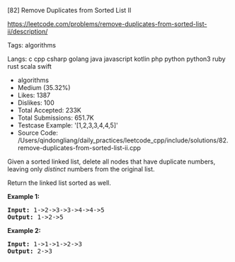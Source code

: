 [82] Remove Duplicates from Sorted List II  

https://leetcode.com/problems/remove-duplicates-from-sorted-list-ii/description/

Tags:   algorithms 

Langs:  c   cpp   csharp   golang   java   javascript   kotlin   php   python   python3   ruby   rust   scala   swift 

* algorithms
* Medium (35.32%)
* Likes:    1387
* Dislikes: 100
* Total Accepted:    233K
* Total Submissions: 651.7K
* Testcase Example:  '[1,2,3,3,4,4,5]'
* Source Code:       /Users/qindongliang/daily_practices/leetcode_cpp/include/solutions/82.remove-duplicates-from-sorted-list-ii.cpp

<p>Given a sorted linked list, delete all nodes that have duplicate numbers, leaving only <em>distinct</em> numbers from the original list.</p>

<p>Return the linked list sorted as well.</p>

<p><strong>Example 1:</strong></p>

<pre>
<strong>Input:</strong> 1-&gt;2-&gt;3-&gt;3-&gt;4-&gt;4-&gt;5
<strong>Output:</strong> 1-&gt;2-&gt;5
</pre>

<p><strong>Example 2:</strong></p>

<pre>
<strong>Input:</strong> 1-&gt;1-&gt;1-&gt;2-&gt;3
<strong>Output:</strong> 2-&gt;3
</pre>

